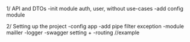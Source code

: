 1/ API and DTOs
-init module auth, user, without use-cases
-add config module



2/ Setting up the project
-config app 
-add pipe filter exception 
-module mailler
-logger
-swagger setting +
-routing //example 